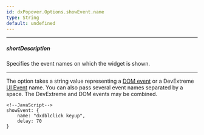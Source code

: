 ```yaml
---
id: dxPopover.Options.showEvent.name
type: String
default: undefined
---
```

---
##### shortDescription
Specifies the event names on which the widget is shown.

---
The option takes a string value representing a <a href="https://en.wikipedia.org/wiki/DOM_events#HTML_events" target="_blank">DOM event</a> or a DevExtreme [UI Event](/api-reference/10%20UI%20Widgets/UI%20Events '/Documentation/ApiReference/UI_Widgets/UI_Events/') name. You can also pass several event names separated by a space. The DevExtreme and DOM events may be combined.

    <!--JavaScript-->
    showEvent: {
        name: "dxdblclick keyup",
        delay: 70
    }